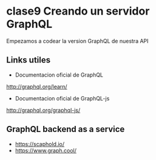 # clase9 Creando un servidor GraphQL

Empezamos a codear la version GraphQL de nuestra API

## Links utiles

- Documentacion oficial de GraphQL

http://graphql.org/learn/

- Documentacion oficial de GraphQL-js

http://graphql.org/graphql-js/

## GraphQL backend as a service

- https://scaphold.io/
- https://www.graph.cool/
